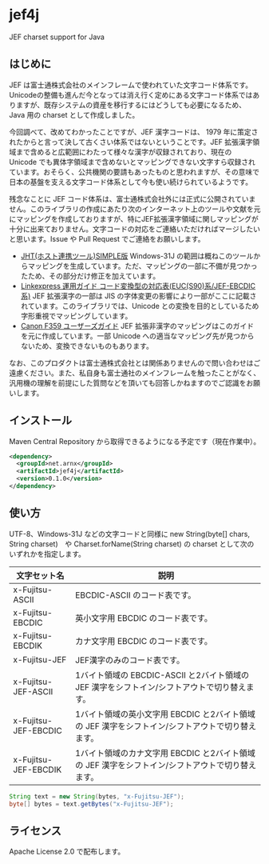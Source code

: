 # jef4j

JEF charset support for Java

## はじめに

JEF は富士通株式会社のメインフレームで使われていた文字コード体系です。Unicodeの整備も進んだ今となっては消え行く定めにある文字コード体系ではありますが、既存システムの資産を移行するにはどうしても必要になるため、Java 用の charset として作成しました。

今回調べて、改めてわかったことですが、JEF 漢字コードは、 1979 年に策定されたからと言って決して古くさい体系ではないということです。JEF 拡張漢字領域まで含めると広範囲にわたって様々な漢字が収録されており、現在の Unicode でも異体字領域まで含めないとマッピングできない文字すら収録されています。おそらく、公共機関の要請もあったものと思われますが、その意味で日本の基盤を支える文字コード体系として今も使い続けられているようです。

残念なことに JEF コード体系は、富士通株式会社外には正式に公開されていません。このライブラリの作成にあたり次のインターネット上のツールや文献を元にマッピングを作成しておりますが、特にJEF拡張漢字領域に関しマッピングが十分に出来ておりません。文字コードの対応をご連絡いただければマージしたいと思います。Issue や Pull Request でご連絡をお願いします。

- [JHT(ホスト連携ツール)SIMPLE版](http://www.vector.co.jp/soft/winnt/util/se094205.html) Windows-31J の範囲は概ねこのツールからマッピングを生成しています。ただ、マッピングの一部に不備が見つかったため、その部分だけ修正を加えています。
- [Linkexpress 運用ガイド コード変換型の対応表(EUC(S90)系/JEF-EBCDIC系)](http://software.fujitsu.com/jp/manual/manualfiles/m140001/j2x15930/12z200/unyo05/unyo0424.html) JEF 拡張漢字の一部は JIS の字体変更の影響により一部がここに記載されています。このライブラリでは、Unicode との変換を目的としているため字形重視でマッピングしています。
- [Canon F359 ユーザーズガイド](http://cweb.canon.jp/manual/lasershot/pdf/crmes-f359.pdf) JEF 拡張非漢字のマッピングはこのガイドを元に作成しています。一部 Unicode への適当なマッピング先が見つからないため、変換できないものもあります。

なお、このプロダクトは富士通株式会社とは関係ありませんので問い合わせはご遠慮ください。また、私自身も富士通社のメインフレームを触ったことがなく、汎用機の理解を前提にした質問などを頂いても回答しかねますのでご認識をお願いします。

## インストール

Maven Central Repository から取得できるようになる予定です（現在作業中）。

```xml
<dependency>
  <groupId>net.arnx</groupId>
  <artifactId>jef4j</artifactId>
  <version>0.1.0</version>
</dependency>
```

## 使い方

UTF-8、Windows-31J などの文字コードと同様に new String(byte[] chars, String charset)　や Charset.forName(String charset) の charset として次のいずれかを指定します。

|文字セット名|説明|
|----------|----|
|x-Fujitsu-ASCII|EBCDIC-ASCII のコード表です。|
|x-Fujitsu-EBCDIC|英小文字用 EBCDIC のコード表です。|
|x-Fujitsu-EBCDIK|カナ文字用 EBCDIC のコード表です。|
|x-Fujitsu-JEF|JEF漢字のみのコード表です。|
|x-Fujitsu-JEF-ASCII|1バイト領域の EBCDIC-ASCII と2バイト領域の JEF 漢字をシフトイン/シフトアウトで切り替えます。|
|x-Fujitsu-JEF-EBCDIC|1バイト領域の英小文字用 EBCDIC と2バイト領域の JEF 漢字をシフトイン/シフトアウトで切り替えます。|
|x-Fujitsu-JEF-EBCDIK|1バイト領域のカナ文字用 EBCDIC と2バイト領域の JEF 漢字をシフトイン/シフトアウトで切り替えます。|

```java
String text = new String(bytes, "x-Fujitsu-JEF");
byte[] bytes = text.getBytes("x-Fujitsu-JEF");
```

## ライセンス

Apache License 2.0 で配布します。